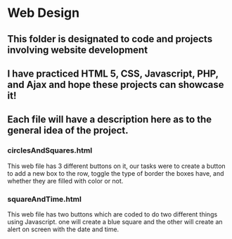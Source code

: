# Web Design

## This folder is designated to code and projects involving website development
## I have practiced HTML 5, CSS, Javascript, PHP, and Ajax and hope these projects can showcase it!
## Each file will have a description here as to the general idea of the project.

### circlesAndSquares.html

This web file has 3 different buttons on it, our tasks were to create a button to add a new box to the row, toggle the type of border the boxes have, and whether they are filled with color or not.

### squareAndTime.html

This web file has two buttons which are coded to do two different things using Javascript. one will create a blue square and the other will create an alert on screen with the date and time.
